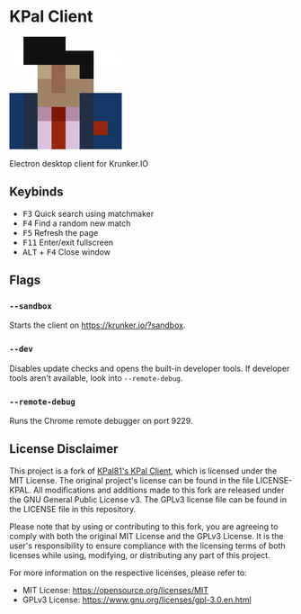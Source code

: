# KPal Client

<img src="./img/logo.png" alt="logo" width="200"/>

Electron desktop client for Krunker.IO

## Keybinds

- <kbd>F3</kbd> Quick search using matchmaker
- <kbd>F4</kbd> Find a random new match
- <kbd>F5</kbd> Refresh the page
- <kbd>F11</kbd> Enter/exit fullscreen
- <kbd>ALT</kbd> + <kbd>F4</kbd> Close window

## Flags

### `--sandbox`

Starts the client on https://krunker.io/?sandbox.

### `--dev`

Disables update checks and opens the built-in developer tools. If developer tools aren't available, look into `--remote-debug`.

### `--remote-debug`

Runs the Chrome remote debugger on port 9229.

## License Disclaimer

This project is a fork of [KPal81's KPal Client](https://github.com/kpal81xd/krunker-kpal-client-RELEASE), which is licensed under the MIT License. The original project's license can be found in the file LICENSE-KPAL. All modifications and additions made to this fork are released under the GNU General Public License v3. The GPLv3 license file can be found in the LICENSE file in this repository.

Please note that by using or contributing to this fork, you are agreeing to comply with both the original MIT License and the GPLv3 License. It is the user's responsibility to ensure compliance with the licensing terms of both licenses while using, modifying, or distributing any part of this project.

For more information on the respective licenses, please refer to:

- MIT License: https://opensource.org/licenses/MIT
- GPLv3 License: https://www.gnu.org/licenses/gpl-3.0.en.html
